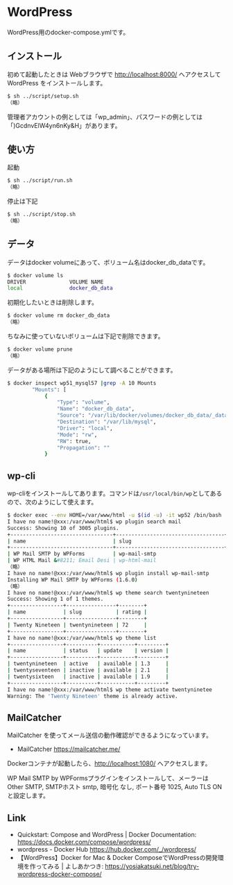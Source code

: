 # WordPress

WordPress用のdocker-compose.ymlです。

## インストール

初めて起動したときは Webブラウザで <http://localhost:8000/> へアクセスして WordPress をインストールします。

```sh
$ sh ../script/setup.sh
（略）
```

管理者アカウントの例としては「wp_admin」、パスワードの例としては「)GcdnvElW4yn6nKy&H」があります。

## 使い方

起動

```sh
$ sh ../script/run.sh
（略）
```

停止は下記

```sh
$ sh ../script/stop.sh
（略）
```

## データ

データはdocker volumeにあって、ボリューム名はdocker_db_dataです。

```sh
$ docker volume ls
DRIVER              VOLUME NAME
local               docker_db_data
```

初期化したいときは削除します。

```sh
$ docker volume rm docker_db_data
（略）
```

ちなみに使っていないボリュームは下記で削除できます。

```sh
$ docker volume prune
（略）
```

データがある場所は下記のようにして調べることができます。

```sh
$ docker inspect wp51_mysql57 |grep -A 10 Mounts
        "Mounts": [
            {
                "Type": "volume",
                "Name": "docker_db_data",
                "Source": "/var/lib/docker/volumes/docker_db_data/_data",
                "Destination": "/var/lib/mysql",
                "Driver": "local",
                "Mode": "rw",
                "RW": true,
                "Propagation": ""
            }
```

## wp-cli

wp-cliをインストールしてあります。コマンドは`/usr/local/bin/wp`としてあるので、次のようにして使えます。

```sh
$ docker exec --env HOME=/var/www/html -u $(id -u) -it wp52 /bin/bash
I have no name!@xxx:/var/www/html$ wp plugin search mail
Success: Showing 10 of 3005 plugins.
+---------------------------------+-----------------------------------+--------+
| name                            | slug                              | rating |
+---------------------------------+-----------------------------------+--------+
| WP Mail SMTP by WPForms         | wp-mail-smtp                      | 86     |
| WP HTML Mail &#8211; Email Desi | wp-html-mail                      | 100    |
（略）
I have no name!@xxx:/var/www/html$ wp plugin install wp-mail-smtp
Installing WP Mail SMTP by WPForms (1.6.0)
（略）
I have no name!@xxx:/var/www/html$ wp theme search twentynineteen
Success: Showing 1 of 1 themes.
+-----------------+----------------+--------+
| name            | slug           | rating |
+-----------------+----------------+--------+
| Twenty Nineteen | twentynineteen | 72     |
+-----------------+----------------+--------+
I have no name!@xxx:/var/www/html$ wp theme list
+-----------------+----------+-----------+---------+
| name            | status   | update    | version |
+-----------------+----------+-----------+---------+
| twentynineteen  | active   | available | 1.3     |
| twentyseventeen | inactive | available | 2.1     |
| twentysixteen   | inactive | available | 1.9     |
+-----------------+----------+-----------+---------+
I have no name!@xxx:/var/www/html$ wp theme activate twentyninetee
Warning: The 'Twenty Nineteen' theme is already active.
```

## MailCatcher

MailCatcher を使ってメール送信の動作確認ができるようになっています。

- MailCatcher <https://mailcatcher.me/>

Dockerコンテナが起動したら、<http://localhost:1080/> へアクセスします。

WP Mail SMTP by WPFormsプラグインをインストールして、メーラーは Other SMTP, SMTPホスト smtp, 暗号化 なし, ポート番号 1025, Auto TLS ONと設定します。


## Link

- Quickstart: Compose and WordPress | Docker Documentation: <https://docs.docker.com/compose/wordpress/>
- wordpress - Docker Hub <https://hub.docker.com/_/wordpress/>
- 【WordPress】Docker for Mac & Docker ComposeでWordPressの開発環境を作ってみる | よしあかつき: <https://yosiakatsuki.net/blog/try-wordpress-docker-compose/>
